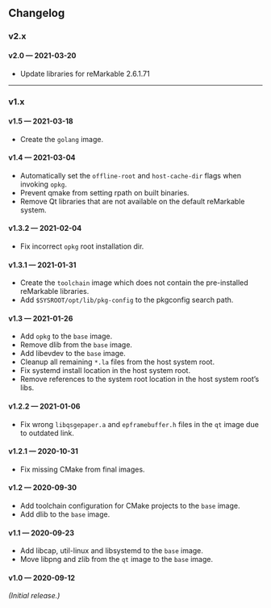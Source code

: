 ## Changelog

### v2.x

#### v2.0 — 2021-03-20

* Update libraries for reMarkable 2.6.1.71

***

### v1.x

#### v1.5 — 2021-03-18

* Create the `golang` image.

#### v1.4 — 2021-03-04

* Automatically set the `offline-root` and `host-cache-dir` flags when invoking `opkg`.
* Prevent qmake from setting rpath on built binaries.
* Remove Qt libraries that are not available on the default reMarkable system.

#### v1.3.2 — 2021-02-04

* Fix incorrect `opkg` root installation dir.

#### v1.3.1 — 2021-01-31

* Create the `toolchain` image which does not contain the pre-installed reMarkable libraries.
* Add `$SYSROOT/opt/lib/pkg-config` to the pkgconfig search path.

#### v1.3 — 2021-01-26

* Add `opkg` to the `base` image.
* Remove dlib from the `base` image.
* Add libevdev to the `base` image.
* Cleanup all remaining `*.la` files from the host system root.
* Fix systemd install location in the host system root.
* Remove references to the system root location in the host system root’s libs.

#### v1.2.2 — 2021-01-06

* Fix wrong `libqsgepaper.a` and `epframebuffer.h` files in the `qt` image due to outdated link.

#### v1.2.1 — 2020-10-31

* Fix missing CMake from final images.

#### v1.2 — 2020-09-30

* Add toolchain configuration for CMake projects to the `base` image.
* Add dlib to the `base` image.

#### v1.1 — 2020-09-23

* Add libcap, util-linux and libsystemd to the `base` image.
* Move libpng and zlib from the `qt` image to the `base` image.

#### v1.0 — 2020-09-12

_(Initial release.)_

